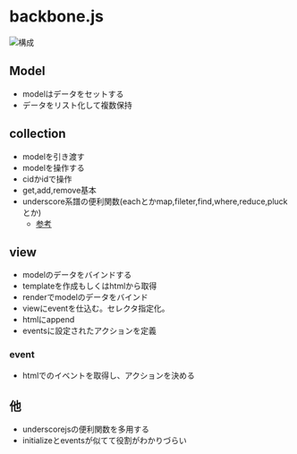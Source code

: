 # backbone.js

![構成](http://appkitbox.com/appkitbox/wp-content/uploads/2013/03/ID003_backbone-500x281.jpg "backbone.jsの構成")

## Model

- modelはデータをセットする
- データをリスト化して複数保持

## collection

- modelを引き渡す
- modelを操作する
- cidかidで操作
- get,add,remove基本
- underscore系譜の便利関数(eachとかmap,fileter,find,where,reduce,pluckとか)
    - [参考](http://backbonejs.org/#Collection)

## view

- modelのデータをバインドする
- templateを作成もしくはhtmlから取得
- renderでmodelのデータをバインド
- viewにeventを仕込む。セレクタ指定化。
- htmlにappend
- eventsに設定されたアクションを定義

### event

- htmlでのイベントを取得し、アクションを決める

## 他

- underscorejsの便利関数を多用する
- initializeとeventsが似てて役割がわかりづらい
